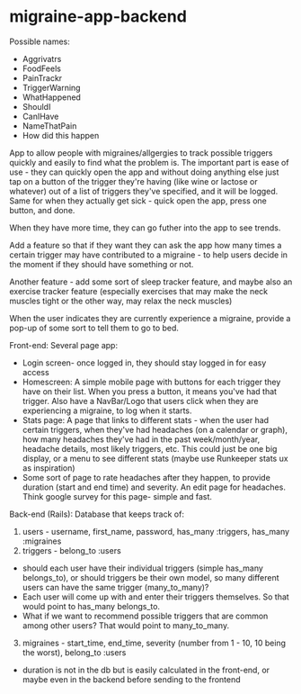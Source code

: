 # migraine-app-backend


Possible names:
- Aggrivatrs
- FoodFeels
- PainTrackr
- TriggerWarning
- WhatHappened
- ShouldI
- CanIHave
- NameThatPain
- How did this happen

App to allow people with migraines/allgergies to track possible triggers quickly and easily to find what the problem is. The important part is ease of use - they can quickly open the app and without doing anything else just tap on a button of the trigger they're having (like wine or lactose or whatever) out of a list of triggers they've specified, and it will be logged. Same for when they actually get sick - quick open the app, press one button, and done.

When they have more time, they can go futher into the app to see trends.

Add a feature so that if they want they can ask the app how many times a certain trigger may have contributed to a migraine - to help users decide in the moment if they should have something or not.

Another feature - add some sort of sleep tracker feature, and maybe also an exercise tracker feature (especially exercises that may make the neck muscles tight or the other way, may relax the neck muscles)

When the user indicates they are currently experience a migraine, provide a pop-up of some sort to tell them to go to bed.


Front-end:
Several page app:
- Login screen- once logged in, they should stay logged in for easy access
- Homescreen: A simple mobile page with buttons for each trigger they have on their list. When you press a button, it means you've had that trigger. Also have a NavBar/Logo that users click when they are experiencing a migraine, to log when it starts.
- Stats page: A page that links to different stats - when the user had certain triggers, when they've had headaches (on a calendar or graph), how many headaches they've had in the past week/month/year, headache details, most likely triggers, etc. This could just be one big display, or a menu to see different stats (maybe use Runkeeper stats ux as inspiration)
- Some sort of page to rate headaches after they happen, to provide duration (start and end time) and severity. An edit page for headaches. Think google survey for this page- simple and fast.

Back-end (Rails):
Database that keeps track of:
1. users - username, first_name, password, has_many :triggers, has_many :migraines
2. triggers - belong_to :users
  - should each user have their individual triggers (simple has_many belongs_to), or should triggers be their own model, so many different users can have the same trigger (many_to_many)?
  - Each user will come up with and enter their triggers themselves. So that would point to has_many belongs_to.
  - What if we want to recommend possible triggers that are common among other users? That would point to many_to_many.
3. migraines - start_time, end_time, severity (number from 1 - 10, 10 being the worst), belong_to :users
  - duration is not in the db but is easily calculated in the front-end, or maybe even in the backend before sending to the frontend
